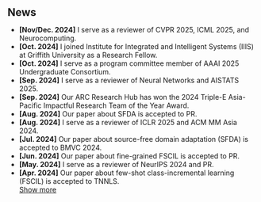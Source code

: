 <h1 id="news"></h1>

<h2 style="margin: 60px 0px 10px;">News</h2>

<ul>
<li><strong>[Nov/Dec. 2024]</strong> I serve as a reviewer of CVPR 2025, ICML 2025, and Neurocomputing.</li>
<li><strong>[Oct. 2024]</strong> I joined Institute for Integrated and Intelligent Systems (IIIS) at Griffith University as a Research Fellow.</li>
<li><strong>[Oct. 2024]</strong> I serve as a program committee member of AAAI 2025 Undergraduate Consortium.</li>
<li><strong>[Sep. 2024]</strong> I serve as a reviewer of Neural Networks and AISTATS 2025.</li>
<li><strong>[Sep. 2024]</strong> Our ARC Research Hub has won the 2024 Triple-E Asia-Pacific Impactful Research Team of the Year Award.</li>
<li><strong>[Aug. 2024]</strong> Our paper about SFDA is accepted to PR.</li>
<li><strong>[Aug. 2024]</strong> I serve as a reviewer of ICLR 2025 and ACM MM Asia 2024.</li>
<li><strong>[Jul. 2024]</strong> Our paper about source-free domain adaptation (SFDA) is accepted to BMVC 2024.</li>
<li><strong>[Jun. 2024]</strong> Our paper about fine-grained FSCIL is accepted to PR.</li>
<li><strong>[May. 2024]</strong> I serve as a reviewer of NeurIPS 2024 and PR.</li>
<li><strong>[Apr. 2024]</strong> Our paper about few-shot class-incremental learning (FSCIL) is accepted to TNNLS.</li>
<a href="javascript:toggleVisibility('newsmore')" id="toggleButton">Show more</a>
<div id="newsmore" style="display:none">
<li><strong>[Feb. 2024]</strong> I serve as a reviewer of ACM MM 2024, ICME 2024 and TNNLS.</li>
<li><strong>[Jan. 2024]</strong> Our paper about anomaly detection on power grid is accepted to TIA.</li>
<li><strong>[Jan. 2024]</strong> Our paper about Lie algebra enabled ultra-FGVC is accepted to TNNLS.</li>
<li><strong>[Dec. 2023]</strong> I serve as a reviewer of CVPR 2024.</li>
<li><strong>[Jun. 2023]</strong> Our ARC Research Hub has won the 2023 Triple-E Global Innovation and Entrepreneurship Team of the Year (Rising Star) Award.</li>
<li><strong>[Oct. 2022]</strong> Our paper about incremental learning on ultra-FGVC is accepted to WACV.</li>
<li><strong>[Sep. 2021]</strong> Our paper about fine-grained classification is accepted to DICTA.</li>
<li><strong>[Dec. 2020]</strong> Our paper about frequency response analysis of modern air conditioners is accepted to TSG.</li>
<li><strong>[Nov. 2019]</strong> Our paper is accepted to ROBIO as an oral presentation paper.</li>

</div>

</ul>

<script>
  function toggleVisibility(id) {
    var element = document.getElementById(id);
    var button = document.getElementById('toggleButton');
    if (element.style.display === 'none') {
      element.style.display = 'block';
      button.innerText = 'Show less';
    } else {
      element.style.display = 'none';
      button.innerText = 'Show more';
    }
  }
</script>